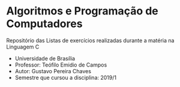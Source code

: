# Algoritmos e Programação de Computadores
Repositório das Listas de exercícios realizadas durante a matéria na Linguagem C
- Universidade de Brasília
- Professor: Teófilo Emidio de Campos
- Autor: Gustavo Pereira Chaves
- Semestre que cursou a disciplina: 2019/1
